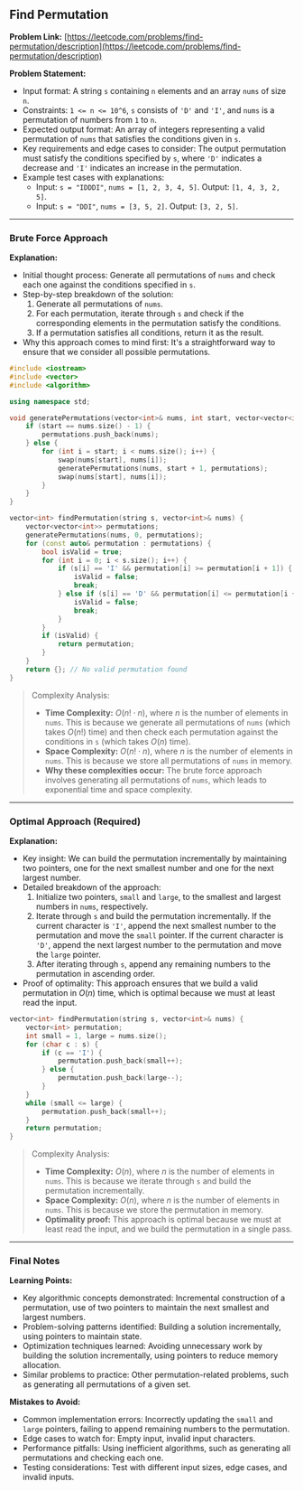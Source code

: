 ## Find Permutation
**Problem Link:** [https://leetcode.com/problems/find-permutation/description](https://leetcode.com/problems/find-permutation/description)

**Problem Statement:**
- Input format: A string `s` containing `n` elements and an array `nums` of size `n`.
- Constraints: `1 <= n <= 10^6`, `s` consists of `'D'` and `'I'`, and `nums` is a permutation of numbers from `1` to `n`.
- Expected output format: An array of integers representing a valid permutation of `nums` that satisfies the conditions given in `s`.
- Key requirements and edge cases to consider: The output permutation must satisfy the conditions specified by `s`, where `'D'` indicates a decrease and `'I'` indicates an increase in the permutation.
- Example test cases with explanations: 
  - Input: `s = "IDDDI"`, `nums = [1, 2, 3, 4, 5]`. Output: `[1, 4, 3, 2, 5]`.
  - Input: `s = "DDI"`, `nums = [3, 5, 2]`. Output: `[3, 2, 5]`.

---

### Brute Force Approach

**Explanation:**
- Initial thought process: Generate all permutations of `nums` and check each one against the conditions specified in `s`.
- Step-by-step breakdown of the solution:
  1. Generate all permutations of `nums`.
  2. For each permutation, iterate through `s` and check if the corresponding elements in the permutation satisfy the conditions.
  3. If a permutation satisfies all conditions, return it as the result.
- Why this approach comes to mind first: It's a straightforward way to ensure that we consider all possible permutations.

```cpp
#include <iostream>
#include <vector>
#include <algorithm>

using namespace std;

void generatePermutations(vector<int>& nums, int start, vector<vector<int>>& permutations) {
    if (start == nums.size() - 1) {
        permutations.push_back(nums);
    } else {
        for (int i = start; i < nums.size(); i++) {
            swap(nums[start], nums[i]);
            generatePermutations(nums, start + 1, permutations);
            swap(nums[start], nums[i]);
        }
    }
}

vector<int> findPermutation(string s, vector<int>& nums) {
    vector<vector<int>> permutations;
    generatePermutations(nums, 0, permutations);
    for (const auto& permutation : permutations) {
        bool isValid = true;
        for (int i = 0; i < s.size(); i++) {
            if (s[i] == 'I' && permutation[i] >= permutation[i + 1]) {
                isValid = false;
                break;
            } else if (s[i] == 'D' && permutation[i] <= permutation[i + 1]) {
                isValid = false;
                break;
            }
        }
        if (isValid) {
            return permutation;
        }
    }
    return {}; // No valid permutation found
}
```

> Complexity Analysis:
> - **Time Complexity:** $O(n! \cdot n)$, where $n$ is the number of elements in `nums`. This is because we generate all permutations of `nums` (which takes $O(n!)$ time) and then check each permutation against the conditions in `s` (which takes $O(n)$ time).
> - **Space Complexity:** $O(n! \cdot n)$, where $n$ is the number of elements in `nums`. This is because we store all permutations of `nums` in memory.
> - **Why these complexities occur:** The brute force approach involves generating all permutations of `nums`, which leads to exponential time and space complexity.

---

### Optimal Approach (Required)

**Explanation:**
- Key insight: We can build the permutation incrementally by maintaining two pointers, one for the next smallest number and one for the next largest number.
- Detailed breakdown of the approach:
  1. Initialize two pointers, `small` and `large`, to the smallest and largest numbers in `nums`, respectively.
  2. Iterate through `s` and build the permutation incrementally. If the current character is `'I'`, append the next smallest number to the permutation and move the `small` pointer. If the current character is `'D'`, append the next largest number to the permutation and move the `large` pointer.
  3. After iterating through `s`, append any remaining numbers to the permutation in ascending order.
- Proof of optimality: This approach ensures that we build a valid permutation in $O(n)$ time, which is optimal because we must at least read the input.

```cpp
vector<int> findPermutation(string s, vector<int>& nums) {
    vector<int> permutation;
    int small = 1, large = nums.size();
    for (char c : s) {
        if (c == 'I') {
            permutation.push_back(small++);
        } else {
            permutation.push_back(large--);
        }
    }
    while (small <= large) {
        permutation.push_back(small++);
    }
    return permutation;
}
```

> Complexity Analysis:
> - **Time Complexity:** $O(n)$, where $n$ is the number of elements in `nums`. This is because we iterate through `s` and build the permutation incrementally.
> - **Space Complexity:** $O(n)$, where $n$ is the number of elements in `nums`. This is because we store the permutation in memory.
> - **Optimality proof:** This approach is optimal because we must at least read the input, and we build the permutation in a single pass.

---

### Final Notes

**Learning Points:**
- Key algorithmic concepts demonstrated: Incremental construction of a permutation, use of two pointers to maintain the next smallest and largest numbers.
- Problem-solving patterns identified: Building a solution incrementally, using pointers to maintain state.
- Optimization techniques learned: Avoiding unnecessary work by building the solution incrementally, using pointers to reduce memory allocation.
- Similar problems to practice: Other permutation-related problems, such as generating all permutations of a given set.

**Mistakes to Avoid:**
- Common implementation errors: Incorrectly updating the `small` and `large` pointers, failing to append remaining numbers to the permutation.
- Edge cases to watch for: Empty input, invalid input characters.
- Performance pitfalls: Using inefficient algorithms, such as generating all permutations and checking each one.
- Testing considerations: Test with different input sizes, edge cases, and invalid inputs.
